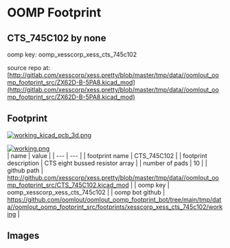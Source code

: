# OOMP Footprint  
## CTS_745C102  by none  
  
oomp key: oomp_xesscorp_xess_cts_745c102  
  
source repo at: [http://gitlab.com/xesscorp/xess.pretty/blob/master/tmp/data//oomlout_oomp_footprint_src/ZX62D-B-5PA8.kicad_mod](http://gitlab.com/xesscorp/xess.pretty/blob/master/tmp/data//oomlout_oomp_footprint_src/ZX62D-B-5PA8.kicad_mod)  
## Footprint  
  
[![working_kicad_pcb_3d.png](working_kicad_pcb_3d_600.png)](working_kicad_pcb_3d.png)  
  
[![working.png](working_600.png)](working.png)  
| name | value | 
| --- | --- | 
| footprint name | CTS_745C102 | 
| footprint description | CTS eight bussed resistor array | 
| number of pads | 10 | 
| github path | http://github.com/xesscorp/xess.pretty/blob/master/tmp/data//oomlout_oomp_footprint_src/CTS_745C102.kicad_mod | 
| oomp key | oomp_xesscorp_xess_cts_745c102 | 
| oomp bot github | https://github.com/oomlout/oomlout_oomp_footprint_bot/tree/main/tmp/data//oomlout_oomp_footprint_src/footprints/xesscorp_xess_cts_745c102/working | 
## Images  
